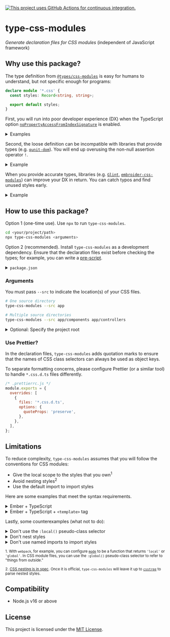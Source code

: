 [![This project uses GitHub Actions for continuous integration.](https://github.com/ijlee2/embroider-css-modules/actions/workflows/ci.yml/badge.svg)](https://github.com/ijlee2/embroider-css-modules/actions/workflows/ci.yml)

# type-css-modules

_Generate declaration files for CSS modules_ (independent of JavaScript framework)


## Why use this package?

The type definition from [`@types/css-modules`](https://www.npmjs.com/package/@types/css-modules) is easy for humans to understand, but not specific enough for programs:

```ts
declare module '*.css' {
  const styles: Record<string, string>;

  export default styles;
}
```

First, you will run into poor developer experience (DX) when the TypeScript option [`noPropertyAccessFromIndexSignature`](https://www.typescriptlang.org/tsconfig#noPropertyAccessFromIndexSignature) is enabled.

<details>

<summary>Examples</summary>

Component in Ember:

```hbs
{{! app/components/ui/page.hbs }}
{{! This should work but results in an error }}
<div class={{this.styles.container}}>
  {{!-- ↳ Property 'container' comes from an index signature, so it must be accessed with {{get ... 'container'}}. --}}
</div>

{{! A workaround }}
<div class={{get this.styles "container"}}>
</div>
```

Component in Ember, with `<template>` tag:

```ts
/* app/components/ui/page.gts */
import styles from './page.css';

<template>
  // This should work but results in an error
  <div class={{styles.container}}>
    // ↳ Property 'container' comes from an index signature, so it must be accessed with ['container'].
  </div>

  // A workaround
  <div class={{styles['container']}}>
  </div>
</template>
```

</details>

Second, the loose definition can be incompatible with libraries that provide types (e.g. [`qunit-dom`](https://github.com/mainmatter/qunit-dom)). You will end up overusing the non-null assertion operator `!`.

<details>

<summary>Example</summary>

```ts
/* tests/integration/components/ui/page-test.ts */
import styles from 'app/components/ui/page.css';

// This should work but results in an error
assert
  .dom('[data-test-container]')
  .hasClass(styles.container);
    // ↳ Argument of type 'string | undefined' is not assignable to parameter of type 'string | RegExp'.
    //   Type 'undefined' is not assignable to 'string | RegExp'.

// A workaround
assert
  .dom('[data-test-container]')
  .hasClass(styles['container']!);
```

</details>

When you provide accurate types, libraries (e.g. [`Glint`](https://typed-ember.gitbook.io/glint/), [`embroider-css-modules`](https://github.com/ijlee2/embroider-css-modules/tree/main/embroider-css-modules)) can improve your DX in return. You can catch typos and find unused styles early.

<details>

<summary>Example</summary>

```hbs
{{! app/components/ui/page.hbs }}
<div class={{local-class this.styles "ontainer"}}> {{! ⚠️ Property 'ontainer' is missing }}
  <h1 class={{this.styles.head}}> {{! ⚠️ Property 'head' does not exist }}
    {{@title}}
  </h1>

  <div class={{local-class this.style "body"}}> {{! ⚠️ Did you mean 'styles'? }}
    {{yield}}
  </div>
</div>
```

</details>


## How to use this package?

Option 1 (one-time use). Use `npx` to run `type-css-modules`.

```sh
cd <your/project/path>
npx type-css-modules <arguments>
```

Option 2 (recommended). Install `type-css-modules` as a development dependency. Ensure that the declaration files exist before checking the types; for example, you can write a [pre-script](https://docs.npmjs.com/cli/v9/using-npm/scripts#pre--post-scripts).

<details>

<summary><code>package.json</code></summary>

```json
{
  "scripts": {
    "lint:types": "tsc --noEmit",
    "prelint:types": "type-css-modules <arguments>"
  },
  "devDependencies": {
    "type-css-modules": "...",
    "typescript": "..."
  }
}
```

</details>


### Arguments

You must pass `--src` to indicate the location(s) of your CSS files.


```sh
# One source directory
type-css-modules --src app

# Multiple source directories
type-css-modules --src app/components app/controllers
```

<details>
<summary>Optional: Specify the project root</summary>

Pass `--root` to run the codemod on a project somewhere else (i.e. not in the current directory).

```sh
npx type-css-modules --root=<your/project/path>
```

</details>


### Use Prettier?

In the declaration files, `type-css-modules` adds quotation marks to ensure that the names of CSS class selectors can always be used as object keys.

To separate formatting concerns, please configure Prettier (or a similar tool) to handle `*.css.d.ts` files differently.

```js
/* .prettierrc.js */
module.exports = {
  overrides: [
    {
      files: '*.css.d.ts',
      options: {
        quoteProps: 'preserve',
      },
    },
  ],
};
````


## Limitations

To reduce complexity, `type-css-modules` assumes that you will follow the conventions for CSS modules:

- Give the local scope to the styles that you own<sup>1</sup>
- Avoid nesting styles<sup>2</sup>
- Use the default import to import styles

Here are some examples that meet the syntax requirements.

<details>

<summary>Ember + TypeScript</summary>

```css
/* app/components/ui/page.css */
.container {
  display: grid;
  grid-template-areas:
    "header"
    "body";
  grid-template-columns: 1fr;
  grid-template-rows: auto 1fr;
  height: calc(100% - 3em);
  overflow-y: auto;
  padding: 1.5rem 1rem;
  scrollbar-gutter: stable;
}

.header {
  grid-area: header;
}

.body {
  grid-area: body;
}
```

```hbs
{{! app/components/ui/page.hbs }}
<div class={{local-class this.styles "container"}}>
  <h1 class={{this.styles.header}}>
    {{@title}}
  </h1>

  <div class="{{this.styles.body}}">
    {{yield}}
  </div>
</div>
```

```ts
/* app/components/ui/page.ts */
import Component from '@glimmer/component';

import styles from './page.css';

export default class UiPageComponent extends Component {
  styles = styles;
}
```

</details>

<details>

<summary>Ember + TypeScript + <code>&lt;template&gt;</code> tag</summary>

```ts
/* app/components/ui/page.gts */
import { localClass } from 'embroider-css-modules';

import styles from './page.css';

<template>
  <div class={{localClass styles "container"}}>
    <h1 class={{styles.header}}>
      {{@title}}
    </h1>

    <div class="{{styles.body}}">
      {{yield}}
    </div>
  </div>
</template>
```

</details>

Lastly, some counterexamples (what not to do):

<details>

<summary>Don't use the <code>:local()</code> pseudo-class selector</summary>

```css
/* app/components/ui/page.css */
:local(.container) {
  display: grid;
  grid-template-areas:
    "header"
    "body";
  grid-template-columns: 1fr;
  grid-template-rows: auto 1fr;
  height: calc(100% - 3em);
  overflow-y: auto;
  padding: 1.5rem 1rem;
  scrollbar-gutter: stable;
}

:local(.header) {
  grid-area: header;
}

:local(.body) {
  grid-area: body;
}
```

</details>

<details>

<summary>Don't nest styles</summary>

```css
/* app/components/ui/page.css */
.container {
  display: grid;
  grid-template-areas:
    "header"
    "body";
  grid-template-columns: 1fr;
  grid-template-rows: auto 1fr;
  height: calc(100% - 3em);
  overflow-y: auto;
  padding: 1.5rem 1rem;
  scrollbar-gutter: stable;

  .header {
    grid-area: header;
  }

  .body {
    grid-area: body;
  }
}
```

</details>

<details>

<summary>Don't use named imports to import styles</summary>

```ts
/* app/components/ui/page.gts */
import { container, header, body } from './page.css';

<template>
  <div class={{container}}>
    <h1 class={{header}}>
      {{@title}}
    </h1>

    <div class="{{body}}">
      {{yield}}
    </div>
  </div>
</template>
```

</details>

<sup>1. With `webpack`, for example, you can configure [`mode`](https://webpack.js.org/loaders/css-loader/#mode) to be a function that returns `'local'` or `'global'`. In CSS module files, you can use the `:global()` pseudo-class selector to refer to "things from outside."</sup>

<sup>2. [CSS nesting is in spec](https://www.w3.org/TR/css-nesting-1/). Once it is official, `type-css-modules` will leave it up to [`csstree`](https://github.com/csstree/csstree) to parse nested styles.


## Compatibility

* Node.js v16 or above


## License

This project is licensed under the [MIT License](LICENSE.md).
